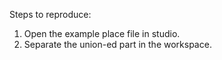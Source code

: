 Steps to reproduce:

1. Open the example place file in studio.
2. Separate the union-ed part in the workspace.
